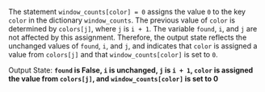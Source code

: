 The statement `window_counts[color] = 0` assigns the value `0` to the key `color` in the dictionary `window_counts`. The previous value of `color` is determined by `colors[j]`, where `j` is `i + 1`. The variable `found`, `i`, and `j` are not affected by this assignment. Therefore, the output state reflects the unchanged values of `found`, `i`, and `j`, and indicates that `color` is assigned a value from `colors[j]` and that `window_counts[color]` is set to `0`.

Output State: **`found` is False, `i` is unchanged, `j` is `i + 1`, `color` is assigned the value from `colors[j]`, and `window_counts[color]` is set to 0**